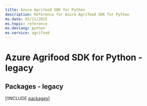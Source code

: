 ```yaml
---
title: Azure Agrifood SDK for Python
description: Reference for Azure Agrifood SDK for Python
ms.date: 03/11/2025
ms.topic: reference
ms.devlang: python
ms.service: agrifood
---
```

# Azure Agrifood SDK for Python - legacy
## Packages - legacy
[!INCLUDE [packages](agrifood-index.md)]